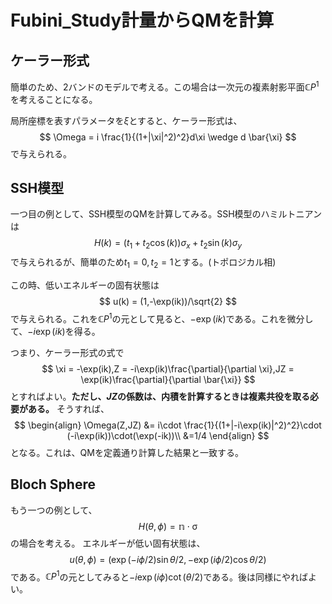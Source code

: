 # **Fubini_Study計量からQMを計算**
## **ケーラー形式**
簡単のため、2バンドのモデルで考える。この場合は一次元の複素射影平面$\mathbb{C}P^1$
を考えることになる。

局所座標を表すパラメータを$\xi$とすると、ケーラー形式は、
$$
\Omega = i \frac{1}{(1+|\xi|^2)^2}d\xi \wedge d \bar{\xi}
$$
で与えられる。

## **SSH模型**
一つ目の例として、SSH模型のQMを計算してみる。SSH模型のハミルトニアンは
$$
H(k) = (t_1 + t_2 \cos(k))\sigma_x + t_2 \sin (k)\sigma_y
$$
で与えられるが、簡単のため$t_1 = 0,t_2 = 1$とする。(トポロジカル相)

この時、低いエネルギーの固有状態は
$$
u(k) = (1,-\exp(ik))/\sqrt{2}
$$
で与えられる。これを$\mathbb{C}P^1$の元として見ると、$-\exp(ik)$である。これを微分して、$-i\exp(ik)$を得る。

つまり、ケーラー形式の式で
$$
\xi = -\exp(ik),Z = -i\exp(ik)\frac{\partial}{\partial \xi},JZ = \exp(ik)\frac{\partial}{\partial \bar{\xi}}
$$
とすればよい。**ただし、$JZ$の係数は、内積を計算するときは複素共役を取る必要がある。**
そうすれば、
$$
\begin{align}
\Omega(Z,JZ) &= i\cdot \frac{1}{(1+|-i\exp(ik)|^2)^2}\cdot (-i\exp(ik))\cdot(\exp(-ik))\\
&=1/4
\end{align}
$$
となる。これは、QMを定義通り計算した結果と一致する。

## **Bloch Sphere**
もう一つの例として、
$$
H(\theta,\phi) = \mathbb{n}\cdot\mathbb{\sigma}
$$
の場合を考える。
エネルギーが低い固有状態は、
$$
u(\theta,\phi) = (\exp(-i\phi/2)\sin\theta/2,-\exp(i\phi/2)\cos\theta/2)
$$
である。$\mathbb{C}P^1$の元としてみると$-i\exp(i\phi)\cot(\theta/2)$である。後は同様にやればよい。
